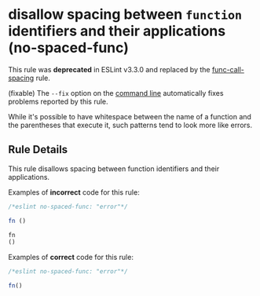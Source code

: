 # disallow spacing between `function` identifiers and their applications (no-spaced-func)

This rule was **deprecated** in ESLint v3.3.0 and replaced by the [func-call-spacing](func-call-spacing.md) rule.

(fixable) The `--fix` option on the [command line](../user-guide/command-line-interface#fix) automatically fixes problems reported by this rule.

While it's possible to have whitespace between the name of a function and the parentheses that execute it, such patterns tend to look more like errors.

## Rule Details

This rule disallows spacing between function identifiers and their applications.

Examples of **incorrect** code for this rule:

```js
/*eslint no-spaced-func: "error"*/

fn ()

fn
()
```

Examples of **correct** code for this rule:

```js
/*eslint no-spaced-func: "error"*/

fn()
```
